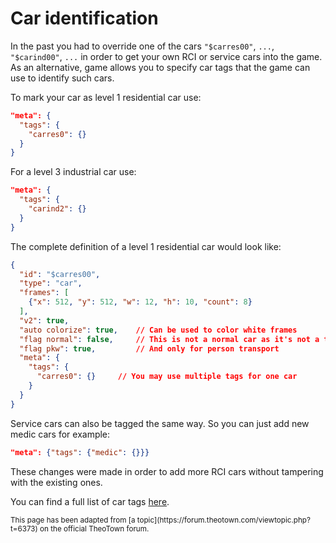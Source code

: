 # Car identification

In the past you had to override one of the cars `"$carres00"`, `...`, `"$carind00"`, `...`
in order to get your own RCI or service cars into the game. As an alternative,
game allows you to specify car tags that the game can use to identify such cars.

To mark your car as level 1 residential car use:
```json
"meta": {
  "tags": {
    "carres0": {}
  }
}
```

For a level 3 industrial car use:
```json
"meta": {
  "tags": {
    "carind2": {}
  }
}
```

The complete definition of a level 1 residential car would look like:
```json
{
  "id": "$carres00",
  "type": "car",
  "frames": [
    {"x": 512, "y": 512, "w": 12, "h": 10, "count": 8}
  ],
  "v2": true,
  "auto colorize": true,    // Can be used to color white frames
  "flag normal": false,     // This is not a normal car as it's not a truck
  "flag pkw": true,         // And only for person transport
  "meta": {
    "tags": {
      "carres0": {}     // You may use multiple tags for one car
    }
  }
}
```

Service cars can also be tagged the same way. So you can just add new medic cars for example:
```json
"meta": {"tags": {"medic": {}}}
```

These changes were made in order to add more RCI cars without tampering with the existing ones.

You can find a full list of car tags [here](../../attribute-types/meta/tags.md#car_tags).

<sub>
This page has been adapted from
[a topic](https://forum.theotown.com/viewtopic.php?t=6373)
on the official TheoTown forum.
</sub>
